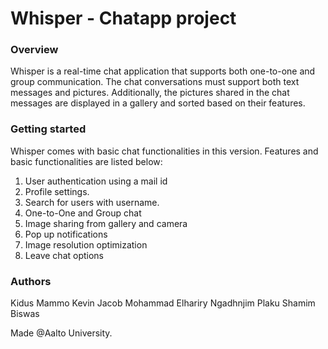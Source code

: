 # Whisper - Chatapp project 
### Overview

Whisper is a real-time chat application that supports both one-to-one and group communication. The chat conversations must support both text messages and pictures. Additionally, the pictures shared in the chat messages are displayed in a gallery and sorted based on their features.

### Getting started

Whisper comes with basic chat functionalities in this version. Features and basic functionalities are listed below:

1. User authentication using a mail id
2. Profile settings. 
3. Search for users with username.
4. One-to-One and Group chat
5. Image sharing from gallery and camera
6. Pop up notifications
7. Image resolution optimization
8. Leave chat options


### Authors
Kidus Mammo 
Kevin Jacob
Mohammad Elhariry
Ngadhnjim Plaku
Shamim Biswas


Made @Aalto University.
